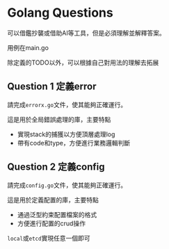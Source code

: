 # Golang Questions

可以借鑑抄襲或借助AI等工具，但是必須理解並解釋答案。

用例在main.go

除定義的TODO以外，可以根據自己對用法的理解去拓展

## Question 1 定義error

請完成`errorx.go`文件，使其能夠正確運行。

這是用於全局錯誤處理的庫，主要特點
- 實現stack的捕獲以方便頂層處理log
- 帶有code和type，方便進行業務邏輯判斷

## Question 2 定義config

請完成`config.go`文件，使其能夠正確運行。

這是用於定義配置的庫，主要特點
- 通過泛型約束配置檔案的格式
- 方便進行配置的crud操作

`local`或`etcd`實現任意一個即可